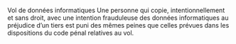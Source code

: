 Vol de données informatiques
Une personne qui copie, intentionnellement et sans droit, avec une intention frauduleuse des données informatiques au préjudice d’un tiers est puni des mêmes peines que celles prévues dans les dispositions du code pénal relatives au vol.